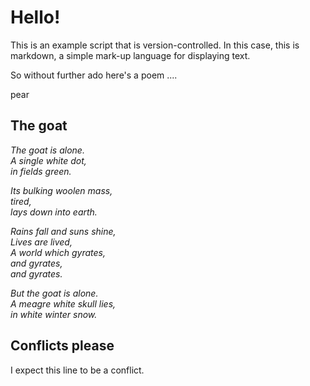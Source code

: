 # Hello!

This is an example script that is version-controlled. In this case,
this is markdown, a simple mark-up language for displaying text.

So without further ado here's a poem ....

pear
## The goat

*The goat is alone.  
A single white dot,  
in fields green.*

*Its bulking woolen mass,  
tired,  
lays down into earth.*


*Rains fall and suns shine,  
Lives are lived,  
A world which gyrates,  
and gyrates,  
and gyrates.*

*But the goat is alone.  
A meagre white skull lies,  
in white winter snow.*


## Conflicts please

I expect this line to be a conflict.

